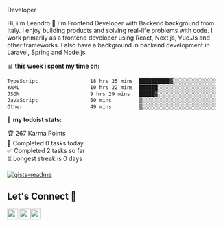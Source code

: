 Developer

Hi, i'm Leandro 👋
I'm Frontend Developer with Backend background from Italy. I enjoy building products and solving real-life problems with code. I work primarily as a frontend developer using React, Next.js, Vue.Js and other frameworks. I also have a background in backend development in Laravel, Spring and Node.js.

📊 **this week i spent my time on:**
<!--START_SECTION:waka-->

```txt
TypeScript                 18 hrs 25 mins  ██████████▓░░░░░░░░░░░░░░   43.24 %
YAML                       10 hrs 22 mins  ██████░░░░░░░░░░░░░░░░░░░   24.33 %
JSON                       9 hrs 29 mins   █████▓░░░░░░░░░░░░░░░░░░░   22.27 %
JavaScript                 50 mins         ▒░░░░░░░░░░░░░░░░░░░░░░░░   01.97 %
Other                      49 mins         ▒░░░░░░░░░░░░░░░░░░░░░░░░   01.95 %
```

<!--END_SECTION:waka-->

🚧 **my todoist stats:**

<!-- TODO-IST:START -->
🏆  267 Karma Points           
🌸  Completed 0 tasks today           
✅  Completed 2 tasks so far           
⏳  Longest streak is 0 days
<!-- TODO-IST:END -->

[![gists-readme](https://gists-readme.yizack.com/api?user=leandrovitto&title=&n=10)](https://gist.github.com/leandrovitto)


## Let's Connect 🤝 

<a href="https://www.linkedin.com/in/leandrovitto/"><img src="https://cdn2.iconfinder.com/data/icons/social-media-2285/512/1_Linkedin_unofficial_colored_svg-128.png" width="25"></a>
<a href="https://www.youtube.com/@codewavedev_"><img src="https://cdn1.iconfinder.com/data/icons/logotypes/32/youtube-1024.png" width="25"></a><a href="https://leandrovitto.com/"><img src="https://cdn1.iconfinder.com/data/icons/business-startup-14/60/Development-512.png" width="25"></a>